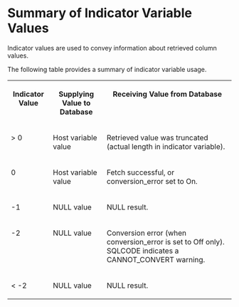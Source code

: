 <!-- loio3bd3415f6c5f10148b21ce0c1b4c08b4 -->

# Summary of Indicator Variable Values

Indicator values are used to convey information about retrieved column values.

The following table provides a summary of indicator variable usage.


<table>
<tr>
<th valign="top">

Indicator Value



</th>
<th valign="top">

Supplying Value to Database



</th>
<th valign="top">

Receiving Value from Database



</th>
</tr>
<tr>
<td valign="top">

\> 0



</td>
<td valign="top">

Host variable value



</td>
<td valign="top">

Retrieved value was truncated \(actual length in indicator variable\).



</td>
</tr>
<tr>
<td valign="top">

0



</td>
<td valign="top">

Host variable value



</td>
<td valign="top">

Fetch successful, or conversion\_error set to On.



</td>
</tr>
<tr>
<td valign="top">

\-1



</td>
<td valign="top">

NULL value



</td>
<td valign="top">

NULL result.



</td>
</tr>
<tr>
<td valign="top">

\-2



</td>
<td valign="top">

NULL value



</td>
<td valign="top">

Conversion error \(when conversion\_error is set to Off only\). SQLCODE indicates a CANNOT\_CONVERT warning.



</td>
</tr>
<tr>
<td valign="top">

< -2



</td>
<td valign="top">

NULL value



</td>
<td valign="top">

NULL result.



</td>
</tr>
</table>

